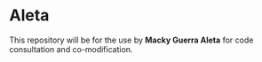 # Aleta
This repository will be for the use by **Macky Guerra Aleta** for code consultation and co-modification.  
